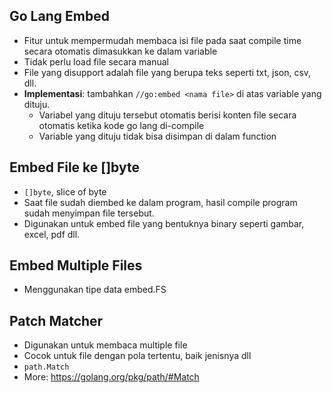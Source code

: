 ## Go Lang Embed
- Fitur untuk mempermudah membaca isi file pada saat compile time secara otomatis dimasukkan ke dalam variable
- Tidak perlu load file secara manual
- File yang disupport adalah file yang berupa teks seperti txt, json, csv, dll.
- **Implementasi**: tambahkan `//go:embed <nama file>` di atas variable yang dituju.
  - Variabel yang dituju tersebut otomatis berisi konten file secara otomatis ketika kode go lang di-compile
  - Variable yang dituju tidak bisa disimpan di dalam function

## Embed File ke []byte
- `[]byte`, slice of byte
- Saat file sudah diembed ke dalam program, hasil compile program sudah menyimpan file tersebut.
- Digunakan untuk embed file yang bentuknya binary seperti gambar, excel, pdf dll.

## Embed Multiple Files
- Menggunakan tipe data embed.FS

## Patch Matcher
- Digunakan untuk membaca multiple file
- Cocok untuk file dengan pola tertentu, baik jenisnya dll
- `path.Match`
- More: https://golang.org/pkg/path/#Match